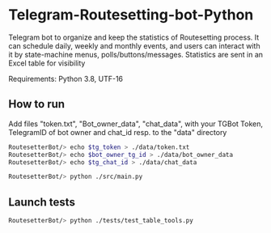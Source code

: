 # Telegram-Routesetting-bot-Python
Telegram bot to organize and keep the statistics of Routesetting process. It can schedule daily, weekly and monthly events, and users can interact  with it by state-machine menus, polls/buttons/messages.  Statistics are sent in an Excel table for visibility 

Requirements: Python 3.8, UTF-16

## How to run
Add files "token.txt", "Bot_owner_data", "chat_data", with your TGBot Token, TelegramID of bot owner and chat_id resp. to the "data" directory
```bash
RoutesetterBot/> echo $tg_token > ./data/token.txt
RoutesetterBot/> echo $bot_owner_tg_id > ./data/bot_owner_data
RoutesetterBot/> echo $tg_chat_id > ./data/chat_data
```

```bash
RoutesetterBot/> python ./src/main.py
```

## Launch tests
```bash
RoutesetterBot/> python ./tests/test_table_tools.py
```